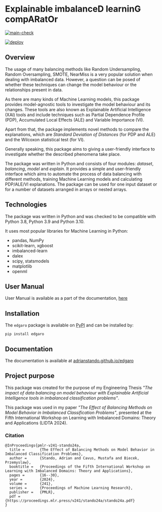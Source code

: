 # Explainable imbalanceD learninG compARatOr

[![main-check](https://github.com/adrianstando/EDGAR/actions/workflows/main-check.yaml/badge.svg)](https://github.com/adrianstando/EDGAR/actions/workflows/main-check.yaml)

[![deploy](https://github.com/adrianstando/EDGAR/actions/workflows/deploy.yaml/badge.svg)](https://github.com/adrianstando/EDGAR/actions/workflows/deploy.yaml)

## Overview

The usage of many balancing methods like Random Undersampling, Random Oversampling, SMOTE, NearMiss is a very popular 
solution when dealing with imbalanced data. However, a question can be posed of whether these techniques can change the
model behaviour or the relationships present in data. 

As there are many kinds of Machine Learning models, this package provides model-agnostic tools to investigate the model
behaviour and its changes. These tools are also known as Explainable Artificial Intelligence (XAI) tools and include
techniques such as Partial Dependence Profile (PDP), Accumulated Local Effects (ALE) and Variable Importance (VI). 

Apart from that, the package implements novel methods to compare the explanations, which are *Standard Deviation of 
Distances* (for PDP and ALE) and the Wilcoxon statistical test (for VI).

Generally speaking, this package aims to giving a user-friendly interface to investigate whether the described 
phenomena take place.

The package was written in Python and consists of four modules: *dataset*, *balancing*, *model* and *explain*. 
It provides a simple and user-friendly interface which aims to automate the process of data balancing with different 
methods, training Machine Learning models and calculating PDP/ALE/VI explanations. The package can be used for one input
dataset or for a number of datasets arranged in arrays or nested arrays.

## Technologies

The package was written in Python and was checked to be compatible with Python 3.8, Python 3.9 and Python 3.10.

It uses most popular libraries for Machine Learning in Python:

* pandas, NumPy
* scikit-learn, xgboost
* imbalanced-learn
* dalex
* scipy, statsmodels
* matplotlib
* openml

## User Manual

User Manual is available as a part of the documentation, [here](https://adrianstando.github.io/edgaro/source/manual.html)

## Installation

The `edgaro` package is available on [PyPI](https://pypi.org/project/edgaro/) and can be installed by:

```console
pip install edgaro
```

## Documentation

The documentation is available at [adrianstando.github.io/edgaro](https://adrianstando.github.io/edgaro)

## Project purpose

This package was created for the purpose of my Engineering Thesis *"The impact of data balancing on model behaviour with Explainable Artificial Intelligence tools in imbalanced classification problems"*.

This package  was used in my paper *"The Effect of Balancing Methods on Model Behavior in Imbalanced Classification Problems"*, presented at the Fifth International Workshop on Learning with Imbalanced Domains: Theory and Applications (LIDTA 2024).

### Citation
```
@InProceedings{pmlr-v241-stando24a,
  title =       {The Effect of Balancing Methods on Model Behavior in Imbalanced Classification Problems},
  author =      {Stando, Adrian and Cavus, Mustafa and Biecek, Przemyslaw},
  booktitle =   {Proceedings of the Fifth International Workshop on Learning with Imbalanced Domains: Theory and Applications},
  pages =       {16--30},
  year =        {2024},
  volume =      {241},
  series =      {Proceedings of Machine Learning Research},
  publisher =   {PMLR},
  pdf =         {https://proceedings.mlr.press/v241/stando24a/stando24a.pdf}
}
```
